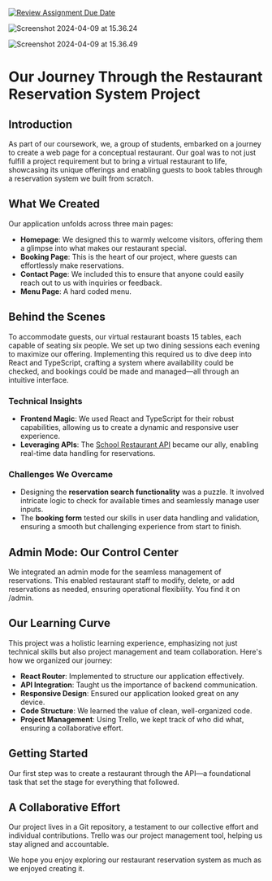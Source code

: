 [![Review Assignment Due Date](https://classroom.github.com/assets/deadline-readme-button-24ddc0f5d75046c5622901739e7c5dd533143b0c8e959d652212380cedb1ea36.svg)](https://classroom.github.com/a/Twp4A4Nh)

![Screenshot 2024-04-09 at 15.36.24](https://github.com/billiswruce/vinbaren/assets/98770226/df9a722e-a735-443d-ad2a-2204bd1f7f3e)

![Screenshot 2024-04-09 at 15.36.49](https://github.com/billiswruce/vinbaren/assets/98770226/f780f2a2-a3c8-400b-80ed-e79723fd989d)

# Our Journey Through the Restaurant Reservation System Project

## Introduction

As part of our coursework, we, a group of students, embarked on a journey to create a web page for a conceptual restaurant. Our goal was to not just fulfill a project requirement but to bring a virtual restaurant to life, showcasing its unique offerings and enabling guests to book tables through a reservation system we built from scratch.

## What We Created

Our application unfolds across three main pages:

- **Homepage**: We designed this to warmly welcome visitors, offering them a glimpse into what makes our restaurant special.
- **Booking Page**: This is the heart of our project, where guests can effortlessly make reservations.
- **Contact Page**: We included this to ensure that anyone could easily reach out to us with inquiries or feedback.
- **Menu Page**: A hard coded menu. 

## Behind the Scenes

To accommodate guests, our virtual restaurant boasts 15 tables, each capable of seating six people. We set up two dining sessions each evening to maximize our offering. Implementing this required us to dive deep into React and TypeScript, crafting a system where availability could be checked, and bookings could be made and managed—all through an intuitive interface.

### Technical Insights

- **Frontend Magic**: We used React and TypeScript for their robust capabilities, allowing us to create a dynamic and responsive user experience.
- **Leveraging APIs**: The [School Restaurant API](https://school-restaurant-api.azurewebsites.net) became our ally, enabling real-time data handling for reservations. 

### Challenges We Overcame

- Designing the **reservation search functionality** was a puzzle. It involved intricate logic to check for available times and seamlessly manage user inputs.
- The **booking form** tested our skills in user data handling and validation, ensuring a smooth but challenging experience from start to finish.

## Admin Mode: Our Control Center

We integrated an admin mode for the seamless management of reservations. This enabled restaurant staff to modify, delete, or add reservations as needed, ensuring operational flexibility. You find it on /admin.

## Our Learning Curve

This project was a holistic learning experience, emphasizing not just technical skills but also project management and team collaboration. Here's how we organized our journey:

- **React Router**: Implemented to structure our application effectively.
- **API Integration**: Taught us the importance of backend communication.
- **Responsive Design**: Ensured our application looked great on any device.
- **Code Structure**: We learned the value of clean, well-organized code.
- **Project Management**: Using Trello, we kept track of who did what, ensuring a collaborative effort.

## Getting Started

Our first step was to create a restaurant through the API—a foundational task that set the stage for everything that followed.

## A Collaborative Effort

Our project lives in a Git repository, a testament to our collective effort and individual contributions. Trello was our project management tool, helping us stay aligned and accountable.

We hope you enjoy exploring our restaurant reservation system as much as we enjoyed creating it.
